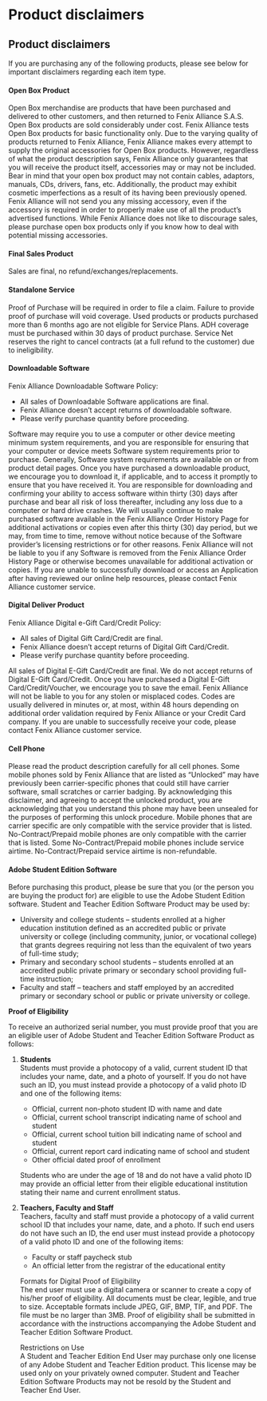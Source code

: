 # Product disclaimers

## Product disclaimers

If you are purchasing any of the following products, please see below for important disclaimers regarding each item type.

#### Open Box Product <a id="open-box-product"></a>

Open Box merchandise are products that have been purchased and delivered to other customers, and then returned to Fenix Alliance S.A.S. Open Box products are sold considerably under cost. Fenix Alliance tests Open Box products for basic functionality only. Due to the varying quality of products returned to Fenix Alliance, Fenix Alliance makes every attempt to supply the original accessories for Open Box products. However, regardless of what the product description says, Fenix Alliance only guarantees that you will receive the product itself, accessories may or may not be included. Bear in mind that your open box product may not contain cables, adaptors, manuals, CDs, drivers, fans, etc. Additionally, the product may exhibit cosmetic imperfections as a result of its having been previously opened. Fenix Alliance will not send you any missing accessory, even if the accessory is required in order to properly make use of all the product’s advertised functions. While Fenix Alliance does not like to discourage sales, please purchase open box products only if you know how to deal with potential missing accessories.

#### Final Sales Product <a id="final-sales-product"></a>

Sales are final, no refund/exchanges/replacements.

#### Standalone Service <a id="standalone-service"></a>

Proof of Purchase will be required in order to file a claim. Failure to provide proof of purchase will void coverage. Used products or products purchased more than 6 months ago are not eligible for Service Plans. ADH coverage must be purchased within 30 days of product purchase. Service Net reserves the right to cancel contracts \(at a full refund to the customer\) due to ineligibility.

#### Downloadable Software <a id="downloadable-software"></a>

Fenix Alliance Downloadable Software Policy:

* All sales of Downloadable Software applications are final.
* Fenix Alliance doesn’t accept returns of downloadable software.
* Please verify purchase quantity before proceeding.

Software may require you to use a computer or other device meeting minimum system requirements, and you are responsible for ensuring that your computer or device meets Software system requirements prior to purchase. Generally, Software system requirements are available on or from product detail pages. Once you have purchased a downloadable product, we encourage you to download it, if applicable, and to access it promptly to ensure that you have received it. You are responsible for downloading and confirming your ability to access software within thirty \(30\) days after purchase and bear all risk of loss thereafter, including any loss due to a computer or hard drive crashes. We will usually continue to make purchased software available in the Fenix Alliance Order History Page for additional activations or copies even after this thirty \(30\) day period, but we may, from time to time, remove without notice because of the Software provider’s licensing restrictions or for other reasons. Fenix Alliance will not be liable to you if any Software is removed from the Fenix Alliance Order History Page or otherwise becomes unavailable for additional activation or copies. If you are unable to successfully download or access an Application after having reviewed our online help resources, please contact Fenix Alliance customer service.

#### Digital Deliver Product <a id="digital-deliver-product"></a>

Fenix Alliance Digital e-Gift Card/Credit Policy:

* All sales of Digital Gift Card/Credit are final.
* Fenix Alliance doesn’t accept returns of Digital Gift Card/Credit.
* Please verify purchase quantity before proceeding.

All sales of Digital E-Gift Card/Credit are final. We do not accept returns of Digital E-Gift Card/Credit. Once you have purchased a Digital E-Gift Card/Credit/Voucher, we encourage you to save the email. Fenix Alliance will not be liable to you for any stolen or misplaced codes. Codes are usually delivered in minutes or, at most, within 48 hours depending on additional order validation required by Fenix Alliance or your Credit Card company. If you are unable to successfully receive your code, please contact Fenix Alliance customer service.

#### Cell Phone <a id="cell-phone"></a>

Please read the product description carefully for all cell phones. Some mobile phones sold by Fenix Alliance that are listed as “Unlocked” may have previously been carrier-specific phones that could still have carrier software, small scratches or carrier badging. By acknowledging this disclaimer, and agreeing to accept the unlocked product, you are acknowledging that you understand this phone may have been unsealed for the purposes of performing this unlock procedure. Mobile phones that are carrier specific are only compatible with the service provider that is listed. No-Contract/Prepaid mobile phones are only compatible with the carrier that is listed. Some No-Contract/Prepaid mobile phones include service airtime. No-Contract/Prepaid service airtime is non-refundable.

#### Adobe Student Edition Software <a id="adobe-student-edition-software"></a>

Before purchasing this product, please be sure that you \(or the person you are buying the product for\) are eligible to use the Adobe Student Edition software. Student and Teacher Edition Software Product may be used by:

* University and college students – students enrolled at a higher education institution defined as an accredited public or private university or college \(including community, junior, or vocational college\) that grants degrees requiring not less than the equivalent of two years of full-time study;
* Primary and secondary school students – students enrolled at an accredited public private primary or secondary school providing full-time instruction;
* Faculty and staff – teachers and staff employed by an accredited primary or secondary school or public or private university or college.

**Proof of Eligibility**

To receive an authorized serial number, you must provide proof that you are an eligible user of Adobe Student and Teacher Edition Software Product as follows:

1. **Students**  
   Students must provide a photocopy of a valid, current student ID that includes your name, date, and a photo of yourself. If you do not have such an ID, you must instead provide a photocopy of a valid photo ID and one of the following items:

   * Official, current non-photo student ID with name and date
   * Official, current school transcript indicating name of school and student
   * Official, current school tuition bill indicating name of school and student
   * Official, current report card indicating name of school and student
   * Other official dated proof of enrollment

   Students who are under the age of 18 and do not have a valid photo ID may provide an official letter from their eligible educational institution stating their name and current enrollment status.

2. **Teachers, Faculty and Staff**  
   Teachers, faculty and staff must provide a photocopy of a valid current school ID that includes your name, date, and a photo. If such end users do not have such an ID, the end user must instead provide a photocopy of a valid photo ID and one of the following items:

   * Faculty or staff paycheck stub
   * An official letter from the registrar of the educational entity

   Formats for Digital Proof of Eligibility  
   The end user must use a digital camera or scanner to create a copy of his/her proof of eligibility. All documents must be clear, legible, and true to size. Acceptable formats include JPEG, GIF, BMP, TIF, and PDF. The file must be no larger than 3MB. Proof of eligibility shall be submitted in accordance with the instructions accompanying the Adobe Student and Teacher Edition Software Product.

   Restrictions on Use  
   A Student and Teacher Edition End User may purchase only one license of any Adobe Student and Teacher Edition product. This license may be used only on your privately owned computer. Student and Teacher Edition Software Products may not be resold by the Student and Teacher End User.


